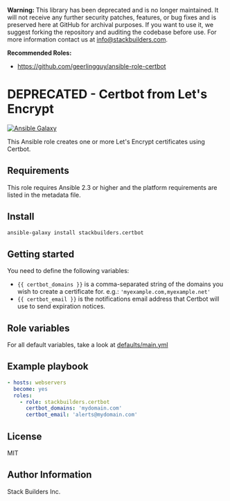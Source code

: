 **Warning:** This library has been deprecated and is no longer maintained. It will not receive any further security patches, features, or bug fixes and is preserved here at GitHub for archival purposes. If you want to use it, we suggest forking the repository and auditing the codebase before use. For more information contact us at info@stackbuilders.com.

**Recommended Roles:**
- https://github.com/geerlingguy/ansible-role-certbot

DEPRECATED - Certbot from Let's Encrypt
=========
[![Ansible Galaxy](https://img.shields.io/badge/role-stackbuilders.certbot-blue.svg)](https://galaxy.ansible.com/stackbuilders/certbot/)

This Ansible role creates one or more Let's Encrypt certificates using Certbot.

Requirements
------------

This role requires Ansible 2.3 or higher and the platform requirements are listed in the metadata file.

Install
------------

```sh
ansible-galaxy install stackbuilders.certbot
```

Getting started
------------

You need to define the following variables:
- `{{ certbot_domains }}` is a comma-separated string of the domains you wish to create a certificate for. e.g.: `'myexample.com,myexample.net'`
- `{{ certbot_email }}` is the notifications email address that Certbot will use to send expiration notices.

Role variables
--------------

For all default variables, take a look at [defaults/main.yml](defaults/main.yml)

Example playbook
----------------

```yaml
- hosts: webservers
  become: yes
  roles:
    - role: stackbuilders.certbot
      certbot_domains: 'mydomain.com'
      certbot_email: 'alerts@mydomain.com'
```

License
-------

MIT

Author Information
------------------

Stack Builders Inc.
